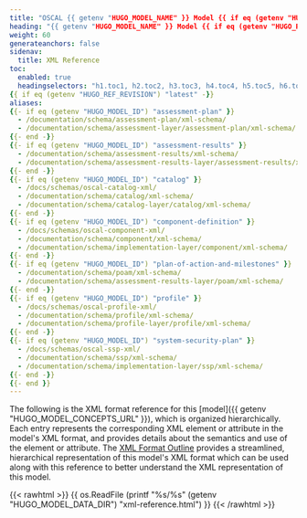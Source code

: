 ```yaml
---
title: "OSCAL {{ getenv "HUGO_MODEL_NAME" }} Model {{ if eq (getenv "HUGO_REF_VERSION") "develop" }}Development Snapshot{{ else }}v{{ getenv "HUGO_REF_VERSION" }}{{ end }} XML Format Reference"
heading: "{{ getenv "HUGO_MODEL_NAME" }} Model {{ if eq (getenv "HUGO_REF_VERSION") "develop" }}Development Snapshot{{ else }}v{{ getenv "HUGO_REF_VERSION" }}{{ end }} XML Format Reference"
weight: 60
generateanchors: false
sidenav:
  title: XML Reference
toc:
  enabled: true
  headingselectors: "h1.toc1, h2.toc2, h3.toc3, h4.toc4, h5.toc5, h6.toc6"
{{ if eq (getenv "HUGO_REF_REVISION") "latest" -}}
aliases:
{{- if eq (getenv "HUGO_MODEL_ID") "assessment-plan" }}
  - /documentation/schema/assessment-plan/xml-schema/
  - /documentation/schema/assessment-layer/assessment-plan/xml-schema/
{{- end -}}
{{- if eq (getenv "HUGO_MODEL_ID") "assessment-results" }}
  - /documentation/schema/assessment-results/xml-schema/
  - /documentation/schema/assessment-results-layer/assessment-results/xml-schema/
{{- end -}}
{{- if eq (getenv "HUGO_MODEL_ID") "catalog" }}
  - /docs/schemas/oscal-catalog-xml/
  - /documentation/schema/catalog/xml-schema/
  - /documentation/schema/catalog-layer/catalog/xml-schema/
{{- end -}}
{{- if eq (getenv "HUGO_MODEL_ID") "component-definition" }}
  - /docs/schemas/oscal-component-xml/
  - /documentation/schema/component/xml-schema/
  - /documentation/schema/implementation-layer/component/xml-schema/
{{- end -}}
{{- if eq (getenv "HUGO_MODEL_ID") "plan-of-action-and-milestones" }}
  - /documentation/schema/poam/xml-schema/
  - /documentation/schema/assessment-results-layer/poam/xml-schema/
{{- end -}}
{{- if eq (getenv "HUGO_MODEL_ID") "profile" }}
  - /docs/schemas/oscal-profile-xml/
  - /documentation/schema/profile/xml-schema/
  - /documentation/schema/profile-layer/profile/xml-schema/
{{- end -}}
{{- if eq (getenv "HUGO_MODEL_ID") "system-security-plan" }}
  - /docs/schemas/oscal-ssp-xml/
  - /documentation/schema/ssp/xml-schema/
  - /documentation/schema/implementation-layer/ssp/xml-schema/
{{- end -}}
{{- end }}
---
```


The following is the XML format reference for this [model]({{ getenv "HUGO_MODEL_CONCEPTS_URL" }}), which is organized hierarchically. Each entry represents the corresponding XML element or attribute in the model's XML format, and provides details about the semantics and use of the element or attribute. The [XML Format Outline](../xml-outline/) provides a streamlined, hierarchical representation of this model's XML format which can be used along with this reference to better understand the XML representation of this model.

{{< rawhtml >}}
{{ os.ReadFile (printf "%s/%s" (getenv "HUGO_MODEL_DATA_DIR") "xml-reference.html") }}
{{< /rawhtml >}}
